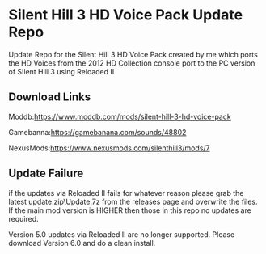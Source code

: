 
# Silent Hill 3 HD Voice Pack Update Repo
Update Repo for the Silent Hill 3 HD Voice Pack created by me which ports the HD Voices from the 2012 HD Collection console port to the PC version of SIlent Hill 3  using Reloaded II


## Download Links

Moddb:https://www.moddb.com/mods/silent-hill-3-hd-voice-pack

Gamebanna:https://gamebanana.com/sounds/48802

NexusMods:https://www.nexusmods.com/silenthill3/mods/7


## Update Failure

if the updates via Reloaded II fails for whatever reason please grab the latest update.zip\Update.7z from the releases page and overwrite the files. If the main mod version is HIGHER then those in this repo no updates are required.

Version 5.0 updates via Reloaded II are no longer supported. Please download Version 6.0 and do a clean install.
